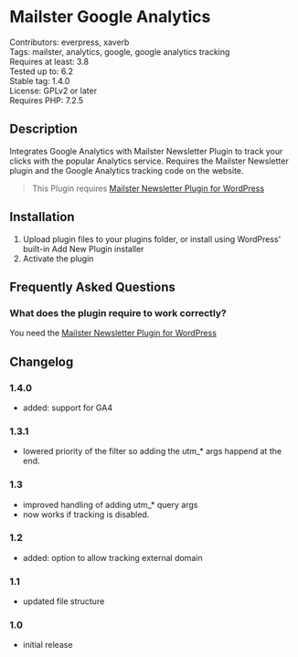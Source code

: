 # Mailster Google Analytics

Contributors: everpress, xaverb  
Tags: mailster, analytics, google, google analytics tracking  
Requires at least: 3.8  
Tested up to: 6.2  
Stable tag: 1.4.0  
License: GPLv2 or later  
Requires PHP: 7.2.5

## Description

Integrates Google Analytics with Mailster Newsletter Plugin to track your clicks with the popular Analytics service.
Requires the Mailster Newsletter plugin and the Google Analytics tracking code on the website.

> This Plugin requires [Mailster Newsletter Plugin for WordPress](https://mailster.co/?utm_campaign=wporg&utm_source=wordpress.org&utm_medium=readme&utm_term=Google+Analytics)

## Installation

1. Upload plugin files to your plugins folder, or install using WordPress' built-in Add New Plugin installer
2. Activate the plugin

## Frequently Asked Questions

### What does the plugin require to work correctly?

You need the [Mailster Newsletter Plugin for WordPress](https://mailster.co/?utm_campaign=wporg&utm_source=wordpress.org&utm_medium=readme&utm_term=Google+Analytics)

## Changelog

### 1.4.0

- added: support for GA4

### 1.3.1

- lowered priority of the filter so adding the utm\_\* args happend at the end.

### 1.3

- improved handling of adding utm\_\* query args
- now works if tracking is disabled.

### 1.2

- added: option to allow tracking external domain

### 1.1

- updated file structure

### 1.0

- initial release
